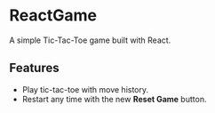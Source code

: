 # ReactGame

A simple Tic-Tac-Toe game built with React.

## Features

- Play tic-tac-toe with move history.
- Restart any time with the new **Reset Game** button.
